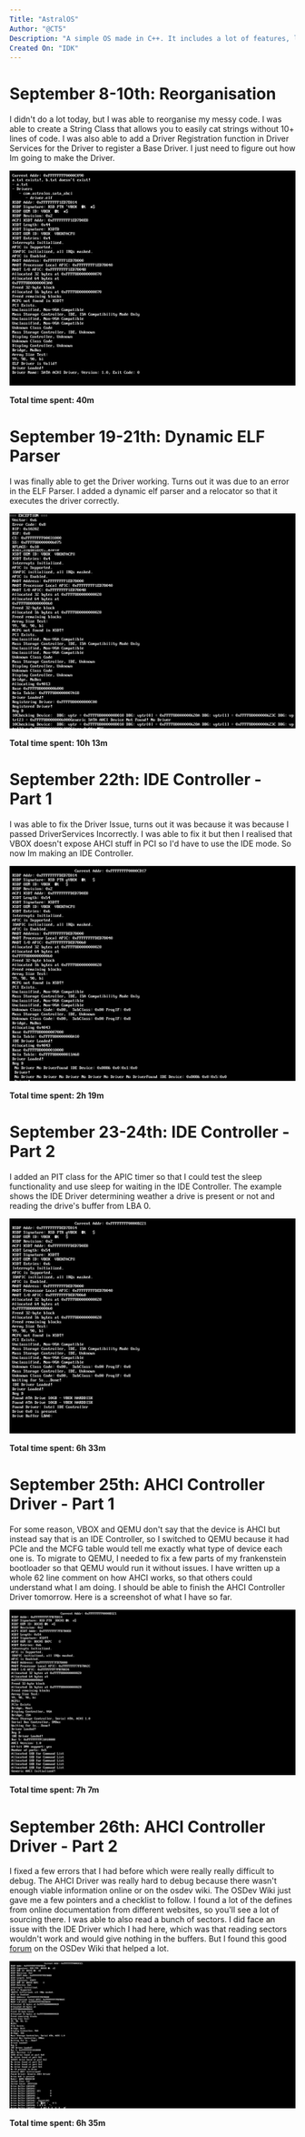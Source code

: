 ```yaml
---
Title: "AstralOS"
Author: "@CT5"
Description: "A simple OS made in C++. It includes a lot of features, like a hybrid kernel (eventually) and a multi partition os. The code contains comments showing how everything works and which parts are from other sources."
Created On: "IDK"
---
```


# September 8-10th: Reorganisation

I didn't do a lot today, but I was able to reorganise my messy code. I was able to create a String Class that allows you to easily cat strings without 10+ lines of code. I was also able to add a Driver Registration function in Driver Services for the Driver to register a Base Driver. I just need to figure out how Im going to make the Driver.

![strcat](https://github.com/Cherrytree56567/AstralOS/blob/main/Demos/strcat.png?raw=true)

**Total time spent: 40m**

# September 19-21th: Dynamic ELF Parser

I was finally able to get the Driver working. Turns out it was due to an error in the ELF Parser. I added a dynamic elf parser and a relocator so that it executes the driver correctly.

![DriverFix](https://github.com/Cherrytree56567/AstralOS/blob/main/Demos/DriverFix.png?raw=true)

**Total time spent: 10h 13m**

# September 22th: IDE Controller - Part 1

I was able to fix the Driver Issue, turns out it was because it was because I passed DriverServices Incorrectly. I was able to fix it but then I realised that VBOX doesn't expose AHCI stuff in PCI so I'd have to use the IDE mode. So now Im making an IDE Controller.

![IDEController](https://github.com/Cherrytree56567/AstralOS/blob/main/Demos/IDEController.png?raw=true)

**Total time spent: 2h 19m**

# September 23-24th: IDE Controller - Part 2

I added an PIT class for the APIC timer so that I could test the sleep functionality and use sleep for waiting in the IDE Controller. The example shows the IDE Driver determining weather a drive is present or not and reading the drive's buffer from LBA 0.

![IDEController1](https://github.com/Cherrytree56567/AstralOS/blob/main/Demos/IDEController1.png?raw=true)

**Total time spent: 6h 33m**

# September 25th: AHCI Controller Driver - Part 1

For some reason, VBOX and QEMU don't say that the device is AHCI but instead say that is an IDE Controller, so I switched to QEMU because it had PCIe and the MCFG table would
tell me exactly what type of device each one is. To migrate to QEMU, I needed to fix a few parts of my frankenstein bootloader so that QEMU would run it without issues.
I have written up a whole 62 line comment on how AHCI works, so that others could understand what I am doing. I should be able to finish the AHCI Controller Driver tomorrow.
Here is a screenshot of what I have so far.

![AHCIController1](https://github.com/Cherrytree56567/AstralOS/blob/main/Demos/AHCIController1.png?raw=true)

**Total time spent: 7h 7m**

# September 26th: AHCI Controller Driver - Part 2

I fixed a few errors that I had before which were really really difficult to debug. The AHCI Driver was really hard to debug because there wasn't enough viable information online or on the osdev wiki. The OSDev Wiki just gave me a few pointers and a checklist to follow. I found a lot of the defines from online documentation from different websites, so you'll see a lot of sourcing there. I was able to also read a bunch of sectors. I did face an issue with the IDE Driver which I had here, which was that reading sectors wouldn't work and would give nothing in the buffers. But I found this good [forum](https://forum.osdev.org/viewtopic.php?t=57022&sid=d0273e898faa4fafffb520174a5f2f10&start=15) on the OSDev Wiki that helped a lot.

![AHCIController2](https://github.com/Cherrytree56567/AstralOS/blob/main/Demos/AHCIController2.png?raw=true)

**Total time spent: 6h 35m**